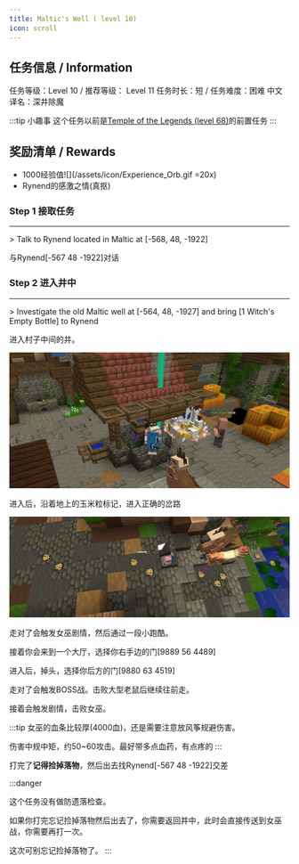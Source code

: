 ```yaml
---
title: Maltic's Well ( level 10)
icon: scroll
---
```


## 任务信息 / Information
任务等级：Level 10 / 推荐等级： Level 11
任务时长：短 / 任务难度：困难
中文译名：深井除魔

:::tip 小趣事
这个任务以前是[Temple of the Legends (level 68)](/quests/lvl61-70/level%2068%20-%20temple%20of%20the%20legends.html)的前置任务
:::



## 奖励清单 / Rewards

+ 1000经验值![](/assets/icon/Experience_Orb.gif =20x)
+ Rynend的感激之情(真抠)

### Step 1 接取任务
---
\> Talk to Rynend located in Maltic at [-568, 48, -1922]

与<NPC>Rynend</NPC><CC>[-567 48 -1922]</CC>对话

### Step 2 进入井中
---
\> Investigate the old Maltic well at [-564, 48, -1927] and bring [1 Witch's Empty Bottle] to Rynend

进入村子中间的井。

![](/assets/img/lv10-1.png)

进入后，沿着地上的玉米粒标记，进入正确的岔路

![](/assets/img/lv10-2.png)

走对了会触发女巫剧情，然后通过一段小跑酷。

接着你会来到一个大厅，选择你右手边的门<CC>[9889 56 4489]</CC>

进入后，掉头，选择你后方的门<CC>[9880 63 4519]</CC>

走对了会触发BOSS战。击败大型老鼠后继续往前走。

接着会触发剧情，击败女巫。

:::tip
女巫的血条比较厚(4000血)，还是需要注意放风筝规避伤害。

伤害中规中矩，约50~60攻击。最好带多点血药，有点疼的
:::

打完了**记得捡掉落物**，然后出去找<NPC>Rynend</NPC><CC>[-567 48 -1922]</CC>交差

:::danger

这个任务没有做防遗落检查。

如果你打完忘记捡掉落物然后出去了，你需要返回井中，此时会直接传送到女巫战，你需要再打一次。

这次可别忘记捡掉落物了。
:::

